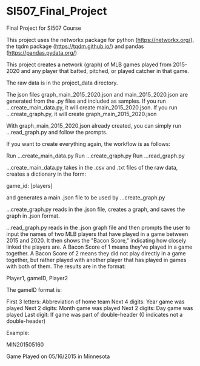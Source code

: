 # SI507_Final_Project
Final Project for SI507 Course

This project uses the networkx package for python (https://networkx.org/),
the tqdm package (https://tqdm.github.io/) and pandas (https://pandas.pydata.org/)


This project creates a network (graph) of MLB games played from 2015-2020 and any player that batted, pitched, or played catcher in that game.

The raw data is in the project_data directory.

The json files graph_main_2015_2020.json and main_2015_2020.json are generated from the .py files and included as samples. If you run ...create_main_data.py, it will create main_2015_2020.json. If you run ...create_graph.py, it will create graph_main_2015_2020.json

With graph_main_2015_2020.json already created, you can simply run ...read_graph.py and follow the prompts. 

If you want to create everything again, the workflow is as follows:

Run ...create_main_data.py
Run ...create_graph.py
Run ...read_graph.py

...create_main_data.py takes in the .csv and .txt files of the raw data, creates a dictionary in the form:

game_id: [players]

and generates a main .json file to be used by ...create_graph.py 

...create_graph.py reads in the .json file, creates a graph, and saves the graph in .json format.

...read_graph.py reads in the .json graph file and then prompts the user to input the names of two MLB players that have played in a game between 2015 and 2020. It then shows the "Bacon Score," indicating how closely linked the players are. A Bacon Score of 1 means they've played in a game together. A Bacon Score of 2 means they did not play directly in a game together, but rather played with another player that has played in games with both of them. The results are in the format:

Player1, gameID, Player2

The gameID format is:

First 3 letters: Abbreviation of home team
Next 4 digits: Year game was played
Next 2 digits: Month game was played
Next 2 digits: Day game was played
Last digit: If game was part of double-header (0 indicates not a double-header)

Example:

MIN201505160

Game Played on 05/16/2015 in Minnesota
